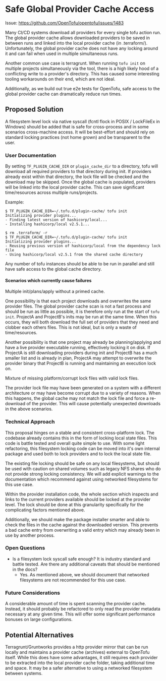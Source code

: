 # Safe Global Provider Cache Access

Issue: https://github.com/OpenTofu/opentofu/issues/1483

Many CI/CD systems download all providers for every single tofu action run. The global provider cache allows downloaded providers to be saved in between runs and linked into the local provider cache (in .terraform/). Unfortunately, the global provider cache does not have any locking around it and can fail when used in multiple simultaneous runs.

Another common use case is terragrunt. When running `tofu init` on multiple projects simultaneously via the tool, there is a high likely hood of a conflicting write to a provider's directory. This has caused some interesting tooling workarounds on their end, which are not ideal.

Additionally, as we build out true e2e tests for OpenTofu, safe access to the global provider cache can dramatically reduce run times.

## Proposed Solution

A filesystem level lock via native syscall (fcntl flock in POSIX / LockFileEx in Windows) should be added that is safe for cross-process and in some scenarios cross-machine access. It will be best-effort and should rely on standard locking practices (not home grown) and be transparent to the user.

### User Documentation

By setting `TF_PLUGIN_CACHE_DIR` or `plugin_cache_dir` to a directory, tofu will download all required providers to that directory during init. If providers already exist within that directory, the lock file will be checked and the download may be skipped. Once the global cache is populated, providers will be linked into the local provider cache.  This can save significant time/resources across multiple runs/projects.

Example:
```
$ TF_PLUGIN_CACHE_DIR=~/.tofu.d/plugin-cache/ tofu init
Initializing provider plugins...
- Finding latest version of hashicorp/local...
- Installing hashicorp/local v2.5.1...

$ rm .terraform/ -r
$ TF_PLUGIN_CACHE_DIR=~/.tofu.d/plugin-cache/ tofu init
Initializing provider plugins...
- Reusing previous version of hashicorp/local from the dependency lock file
- Using hashicorp/local v2.5.1 from the shared cache directory
```

Any number of tofu instances should be able to be run in parallel and still have safe access to the global cache directory.

#### Scenarios which currently cause failures

Multiple init/plans/apply without a primed cache.

One possibility is that each project downloads and overwrites the same provider files.  The global provider cache scan is not a fast process and should be run as little as possible, it is therefore only run at the start of `tofu init`. ProjectA and ProjectB's inits may be run at the same time.  When this occurs, they will both download the full set of providers that they need and clobber each others files.  This is not ideal, but is only a waste of time/resources.

Another possibility is that one project may already be planning/applying and have a live provider executable running, effectively locking it on disk.  If ProjectA is still downloading providers during init and ProjectB has a much smaller list and is already in plan, ProjectA may attempt to overwrite the provider binary that ProjectB is running and maintaining an execution lock on.


Mixture of missing platform/corrupt lock files with valid lock files.

The provider lock file may have been generated on a system with a different architecture or may have become corrupt due to a variety of reasons. When this happens, the global cache may not match the lock file and force a re-download of the provider. This will cause potentially unexpected downloads in the above scenarios.

### Technical Approach

This proposal hinges on a stable and consistent cross-platform lock. The codebase already contains this in the form of locking local state files.  This code is battle tested and overall quite simple to use.  With some light refactoring, this filesystem locking code can be moved into it's own internal package and used both to lock providers and to lock the local state file.

The existing file locking should be safe on any local filesystems, but should be used with caution on shared volumes such as legacy NFS shares who do not provide strong locking consistency. We will add explicit warnings to the documentation which recommend against using networked filesystems for this use case.

Within the provider installation code, the whole section which inspects and links to the current providers available should be locked at the provider level.  The lock should be done at this granularity specifically for the complicating factors mentioned above.

Additionally, we should make the package installer smarter and able to check the files in the cache against the downloaded version. This prevents a bad cache entry from overwriting a valid entry which may already been in use by another process.

### Open Questions

* Is a filesystem lock syscall safe enough? It is industry standard and battle tested.  Are there any additional caveats that should be mentioned in the docs?
  - Yes. As mentioned above, we should document that networked filesystems are not recommended for this use case.

### Future Considerations

A considerable amount of time is spent scanning the provider cache.  Instead, it should probably be refactored to only read the provider metadata necessary at any given time.  This will offer some significant performance bonuses on large configurations.

## Potential Alternatives

Terragrunt/Gruntworks provides a http provider mirror that can be run locally and maintains a provider cache (archives) external to OpenTofu itself. While this does have some advantages, it still requires each provider to be extracted into the local provider cache folder, taking additional time and space.  It may be a safer alternative to using a networked filesystem between systems.
